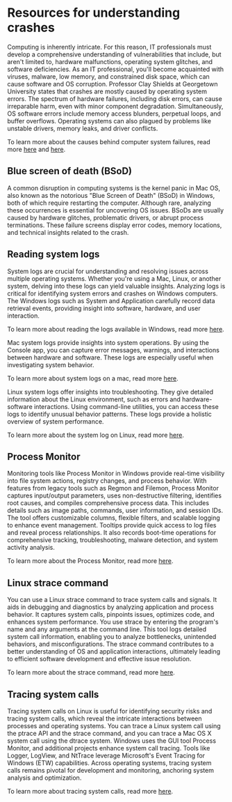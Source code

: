 Resources for understanding crashes
===================================

Computing is inherently intricate. For this reason, IT professionals must develop a comprehensive understanding of vulnerabilities that include, but aren't limited to, hardware malfunctions, operating system glitches, and software deficiencies. As an IT professional, you'll become acquainted with viruses, malware, low memory, and constrained disk space, which can cause software and OS corruption. Professor Clay Shields at Georgetown University states that crashes are mostly caused by operating system errors. The spectrum of hardware failures, including disk errors, can cause irreparable harm, even with minor component degradation. Simultaneously, OS software errors include memory access blunders, perpetual loops, and buffer overflows. Operating systems can also plagued by problems like unstable drivers, memory leaks, and driver conflicts.

To learn more about the causes behind computer system failures, read more [here](https://www.scientificamerican.com/article/why-do-computers-crash/) and [here](https://www.pcguide.com/sitemap/).

Blue screen of death (BSoD)
---------------------------

A common disruption in computing systems is the kernel panic in Mac OS, also known as the notorious "Blue Screen of Death" (BSoD) in Windows, both of which require restarting the computer. Although rare, analyzing these occurrences is essential for uncovering OS issues. BSoDs are usually caused by hardware glitches, problematic drivers, or abrupt process terminations. These failure screens display error codes, memory locations, and technical insights related to the crash.

Reading system logs
-------------------

System logs are crucial for understanding and resolving issues across multiple operating systems. Whether you're using a Mac, Linux, or another system, delving into these logs can yield valuable insights. Analyzing logs is critical for identifying system errors and crashes on Windows computers. The Windows logs such as System and Application carefully record data retrieval events, providing insight into software, hardware, and user interaction.

To learn more about reading the logs available in Windows, read more [here](https://www.digitalmastersmag.com/magazine/tip-of-the-day-how-to-find-crash-logs-on-windows-10/).

Mac system logs provide insights into system operations. By using the Console app, you can capture error messages, warnings, and interactions between hardware and software. These logs are especially useful when investigating system behavior.

To learn more about system logs on a mac, read more [here](https://www.howtogeek.com/356942/how-to-view-the-system-log-on-a-mac/).

Linux system logs offer insights into troubleshooting. They give detailed information about the Linux environment, such as errors and hardware-software interactions. Using command-line utilities, you can access these logs to identify unusual behavior patterns. These logs provide a holistic overview of system performance.

To learn more about the system log on Linux, read more [here](https://www.fosslinux.com/8984/how-to-check-system-logs-on-linux-complete-usage-guide.htm).

Process Monitor
---------------

Monitoring tools like Process Monitor in Windows provide real-time visibility into file system actions, registry changes, and process behavior. With features from legacy tools such as Regmon and Filemon, Process Monitor captures input/output parameters, uses non-destructive filtering, identifies root causes, and compiles comprehensive process data. This includes details such as image paths, commands, user information, and session IDs. The tool offers customizable columns, flexible filters, and scalable logging to enhance event management. Tooltips provide quick access to log files and reveal process relationships. It also records boot-time operations for comprehensive tracking, troubleshooting, malware detection, and system activity analysis.

To learn more about the Process Monitor, read more [here](https://learn.microsoft.com/en-us/sysinternals/downloads/procmon).

Linux strace command
--------------------

You can use a Linux strace command to trace system calls and signals. It aids in debugging and diagnostics by analyzing application and process behavior. It captures system calls, pinpoints issues, optimizes code, and enhances system performance. You use strace by entering the program's name and any arguments at the command line. This tool logs detailed system call information, enabling you to analyze bottlenecks, unintended behaviors, and misconfigurations. The strace command contributes to a better understanding of OS and application interactions, ultimately leading to efficient software development and effective issue resolution.

To learn more about the strace command, read more [here](https://www.howtoforge.com/linux-strace-command/).

Tracing system calls
--------------------

Tracing system calls on Linux is useful for identifying security risks and tracing system calls, which reveal the intricate interactions between processes and operating systems. You can trace a Linux system call using the ptrace API and the strace command, and you can trace a Mac OS X system call using the dtrace system. Windows uses the GUI tool Process Monitor, and additional projects enhance system call tracing. Tools like Logger, LogView, and NtTrace leverage Microsoft's Event Tracing for Windows (ETW) capabilities. Across operating systems, tracing system calls remains pivotal for development and monitoring, anchoring system analysis and optimization.

To learn more about tracing system calls, read more [here](http://neurocline.github.io/dev/2015/05/24/Tracing-System-Calls.html).
